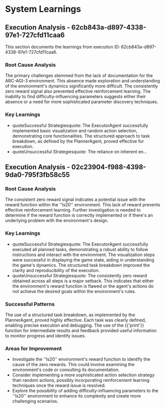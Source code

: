 # System Learnings

## Execution Analysis - 62cb843a-d897-4338-97e1-727cfd11caa6

This section documents the learnings from execution ID: 62cb843a-d897-4338-97e1-727cfd11caa6.

### Root Cause Analysis

The primary challenges stemmed from the lack of documentation for the ARC-AGI-3 environment. This absence made exploration and understanding of the environment's dynamics significantly more difficult.  The consistently zero reward signal also prevented effective reinforcement learning.  The inability to find difficulty-influencing parameters suggests either their absence or a need for more sophisticated parameter discovery techniques.

### Key Learnings

*   quoteSuccessful Strategiesquote: The ExecutorAgent successfully implemented basic visualization and random action selection, demonstrating core functionalities.  The structured approach to task breakdown, as defined by the PlannerAgent, proved effective for execution.
*   quoteUnsuccessful Strategiesquote: The reliance on inherent en...

## Execution Analysis - 02c23904-f988-4398-9da0-795f3fb58c55

### Root Cause Analysis

The consistent zero reward signal indicates a potential issue with the reward function within the ''ls20'' environment.  This lack of reward prevents effective reinforcement learning.  Further investigation is needed to determine if the reward function is correctly implemented or if there's an underlying problem with the environment's design.

### Key Learnings

*   quoteSuccessful Strategiesquote: The ExecutorAgent successfully executed all planned tasks, demonstrating a robust ability to follow instructions and interact with the environment. The visualization steps were successful in displaying the game state, aiding in understanding the game's dynamics. The structured task breakdown improved the clarity and reproducibility of the execution.
*   quoteUnsuccessful Strategiesquote: The consistently zero reward obtained across all steps is a major setback. This indicates that either the environment's reward function is flawed or the agent's actions do not achieve the desired goals within the environment's rules.

### Successful Patterns

The use of a structured task breakdown, as implemented by the PlannerAgent, proved highly effective. Each task was clearly defined, enabling precise execution and debugging.  The use of the {{'print'}} function for intermediate results and feedback provided useful information to monitor progress and identify issues.

### Areas for Improvement

*   Investigate the ''ls20'' environment's reward function to identify the cause of the zero rewards. This could involve examining the environment's code or consulting its documentation.
*   Consider implementing a more sophisticated action selection strategy than random actions, possibly incorporating reinforcement learning techniques once the reward issue is resolved.
*   Explore the possibility of adding difficulty-influencing parameters to the ''ls20'' environment to enhance its complexity and create more challenging scenarios.